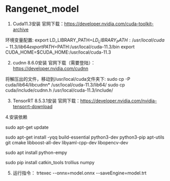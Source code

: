 # Rangenet_model

1. Cuda11.3安装
官网下载：https://developer.nvidia.com/cuda-toolkit-archive

环境变量配置:
export LD_LIBRARY_PATH=$LD_LIBRARY_PATH:/usr/local/cuda-11.3/lib64
export PATH=$PATH:/usr/local/cuda-11.3/bin
export CUDA_HOME=$CUDA_HOME:/usr/local/cuda-11.3

2. cudnn 8.6.0安装
官网下载（需要登陆）：https://developer.nvidia.com/cudnn

将解压出的文件，移动到/usr/local/cuda文件夹下:
sudo cp -P cuda/lib64/libcudnn* /usr/local/cuda-11.3/lib64/
sudo cp  cuda/include/cudnn.h /usr/local/cuda-11.3/include/

3. TensorRT 8.5.3.1安装
官网下载：https://developer.nvidia.com/nvidia-tensorrt-download

4.安装依赖

sudo apt-get update 

sudo apt-get install -yqq  build-essential python3-dev python3-pip apt-utils git cmake libboost-all-dev libyaml-cpp-dev libopencv-dev

sudo apt install python-empy

sudo pip install catkin_tools trollius numpy

5. 运行指令：
trtexec --onnx=model.onnx --saveEngine=model.trt
